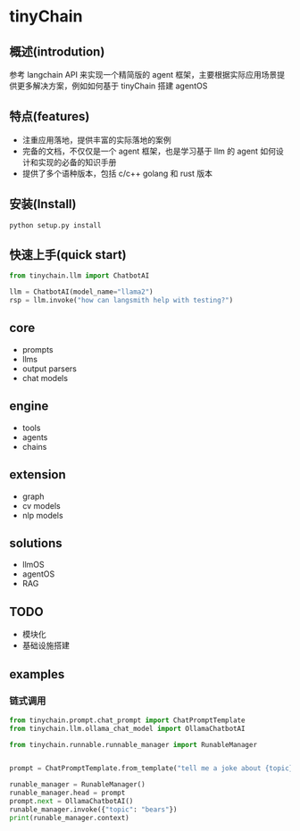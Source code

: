 # tinyChain
## 概述(introdution)
参考 langchain API 来实现一个精简版的 agent 框架，主要根据实际应用场景提供更多解决方案，例如如何基于 tinyChain 搭建 agentOS 


## 特点(features)
- 注重应用落地，提供丰富的实际落地的案例
- 完备的文档，不仅仅是一个 agent 框架，也是学习基于 llm 的 agent 如何设计和实现的必备的知识手册
- 提供了多个语种版本，包括 c/c++ golang 和 rust 版本

## 安装(Install)
```
python setup.py install
```

## 快速上手(quick start)
```python
from tinychain.llm import ChatbotAI

llm = ChatbotAI(model_name="llama2")
rsp = llm.invoke("how can langsmith help with testing?")
```

## core
- prompts
- llms
- output parsers
- chat models


## engine
- tools
- agents
- chains

## extension
- graph
- cv models
- nlp models

## solutions
- llmOS
- agentOS
- RAG


## TODO
- 模块化
- 基础设施搭建

## examples

### 链式调用
```python 
from tinychain.prompt.chat_prompt import ChatPromptTemplate
from tinychain.llm.ollama_chat_model import OllamaChatbotAI

from tinychain.runnable.runnable_manager import RunableManager


prompt = ChatPromptTemplate.from_template("tell me a joke about {topic}")

runable_manager = RunableManager()
runable_manager.head = prompt
prompt.next = OllamaChatbotAI()
runable_manager.invoke({"topic": "bears"})
print(runable_manager.context)
```